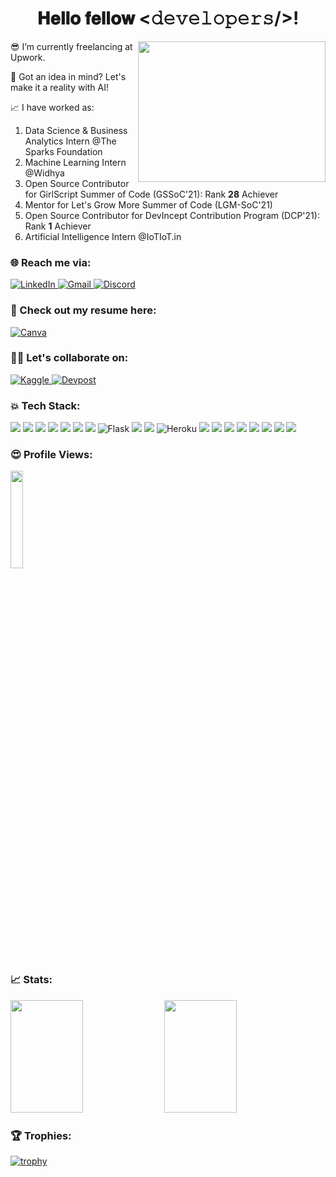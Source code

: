 <div align="center">
   <h1> 𝐇𝐞𝐥𝐥𝐨 𝐟𝐞𝐥𝐥𝐨𝐰 <𝚍𝚎𝚟𝚎𝚕𝚘𝚙𝚎𝚛𝚜/>! </h1>
</div>

<img src="https://user-images.githubusercontent.com/68627617/121176776-3d016900-c87a-11eb-83b1-35a8922a84e9.gif" align="right" width="300" height="225"/>

😎 I’m currently freelancing at Upwork.

👯 Got an idea in mind? Let's make it a reality with AI!

📈 I have worked as:
   1. Data Science & Business Analytics Intern @The Sparks Foundation
   2. Machine Learning Intern @Widhya
   3. Open Source Contributor for GirlScript Summer of Code (GSSoC'21): Rank **28** Achiever
   4. Mentor for Let's Grow More Summer of Code (LGM-SoC'21)
   5. Open Source Contributor for DevIncept Contribution Program (DCP'21): Rank **1** Achiever
   6. Artificial Intelligence Intern @IoTIoT.in
   
### 🌐 Reach me via: 

<a href="https://www.linkedin.com/in/manasi-chhibber-8443a7193/">
  <img
    alt="LinkedIn"
    src="https://img.shields.io/badge/LinkedIn-0A66C2?logo=LinkedIn&logoColor=white&style=for-the-badge"
  />
</a>

<a href="mailto:manasichhibber@gmail.com">
  <img
    alt="Gmail"
    src="https://img.shields.io/badge/Gmail-D14836?logo=gmail&logoColor=white&style=for-the-badge"
  />
</a>

<a href="https://www.discordapp.com/users/Manasi#9128">
  <img
    alt="Discord"
    src="https://img.shields.io/badge/Discord-7289DA?logo=Discord&logoColor=white&style=for-the-badge"
  />
</a>

### 📃 Check out my resume here:

<a href="https://www.canva.com/design/DAEzbr8hj0Q/MNDT73ytexaK154sKTxeKQ/view?utm_content=DAEzbr8hj0Q&utm_campaign=designshare&utm_medium=link&utm_source=sharebutton">
  <img
    alt="Canva"
    src="https://img.shields.io/badge/Manasi_Chhibber_Resume-00C4CC?logoColor=blue&style=for-the-badge"
  />
</a>

### 🤝🏻 Let's collaborate on:

<a href="https://www.kaggle.com/manasichhibber">
  <img
    alt="Kaggle"
    src="https://img.shields.io/badge/Kaggle-F37626?logo=Kaggle&logoColor=white&style=for-the-badge"
  />
</a>

<a href="https://devpost.com/manasichhibber?ref_content=user-portfolio&ref_feature=portfolio&ref_medium=global-nav">
  <img
    alt="Devpost"
    src="https://img.shields.io/badge/Devpost-66595C?logo=Devpost&logoColor=white&style=for-the-badge"
  />
</a>

### 💥 Tech Stack:

<p>  
  
<img src="https://img.shields.io/badge/Python-14354C?style=for-the-badge&logo=python&logoColor=white"/>
<img src="https://img.shields.io/badge/C-00599C?style=for-the-badge&logo=c&logoColor=white"/>
<img src="https://img.shields.io/badge/C%2B%2B-00599C?style=for-the-badge&logo=c%2B%2B&logoColor=white"/>
<img src="https://img.shields.io/badge/SQL-0A66C2?style=for-the-badge&logo=SQL&logoColor=white"/>
<img src="https://img.shields.io/badge/MySQL-4479A1?style=for-the-badge&logo=MySQL&logoColor=white"/>
<img src="https://img.shields.io/badge/Matlab-593D88?style=for-the-badge&logo=matlab&logoColor=white"/>
<img src="https://img.shields.io/badge/HTML-239120?style=for-the-badge&logo=html5&logoColor=white"/>
<img alt="Flask" src="https://img.shields.io/badge/flask-%23000.svg?style=for-the-badge&logo=flask&logoColor=white"/>
<img src="https://img.shields.io/badge/Azure_ML_Studio-0089D6?style=for-the-badge&logo=microsoft-azure&logoColor=white"/> 
<img src="https://img.shields.io/badge/IBM Watson-BE95FF?style=for-the-badge&logo=IBM-Watson&logoColor=white"/>
<img alt="Heroku" src="https://img.shields.io/badge/heroku-%23430098.svg?style=for-the-badge&logo=heroku&logoColor=white"/>
<img src="https://img.shields.io/badge/Tableau-87CF3E?style=for-the-badge&logo=Tableau&logoColor=white"/>
<img src="https://img.shields.io/badge/Google Colab-F9AB00?style=for-the-badge&logo=Google-Colab&logoColor=white"/>
<img src="https://img.shields.io/badge/Jupyter-F37626?style=for-the-badge&logo=Jupyter&logoColor=white"/>
<img src="https://img.shields.io/badge/Anaconda-44A833?style=for-the-badge&logo=Anaconda&logoColor=white"/>
<img src="https://img.shields.io/badge/Spyder-FF0000?style=for-the-badge&logo=Spyder&logoColor=white"/>
<img src="https://img.shields.io/badge/Atom-66595C?style=for-the-badge&logo=Atom&logoColor=white"/>
<img src="https://img.shields.io/badge/Oracle-F80000?style=for-the-badge&logo=oracle&logoColor=white"/>
<img src="https://img.shields.io/badge/Canva-00C4CC?style=for-the-badge&logo=Canva&logoColor=white"/>

### 😍 Profile Views:

<img width="20%" src="https://profile-counter.glitch.me/{Manasi2001}/count.svg" /> 

### 📈 Stats:

<p align="left">
<img width="48%" height="180em" src="https://github-readme-stats.vercel.app/api?username=Manasi2001&show_icons=true&hide_border=true&&count_private=true&include_all_commits=true&theme=synthwave" /> 
<img width="48%" height="180em" src="https://github-readme-streak-stats.herokuapp.com/?user=Manasi2001&theme=synthwave" />
</p>

### 🏆 Trophies:

[![trophy](https://github-profile-trophy.vercel.app/?username=Manasi2001&theme=dracula)](https://github.com/Manasi/github-profile-trophy)
